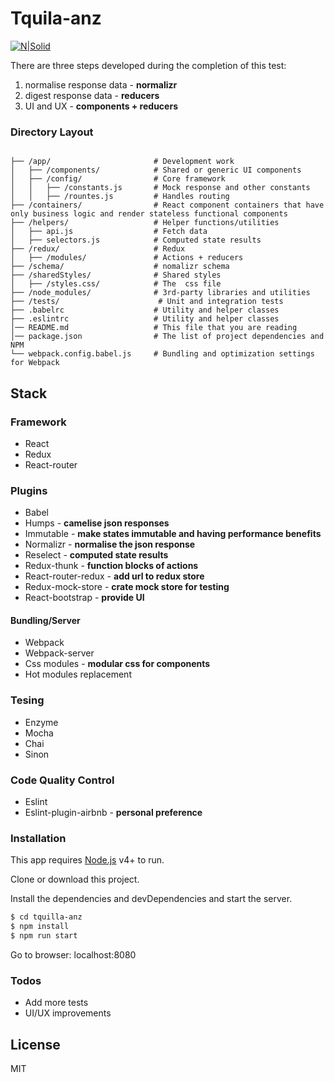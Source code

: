 # Tquila-anz

[![N|Solid](https://cldup.com/dTxpPi9lDf.thumb.png)](https://nodesource.com/products/nsolid)

There are three steps developed during the completion of this test:
1. normalise response data - **normalizr**
2. digest response data - **reducers**
3. UI and UX - **components + reducers**
### Directory Layout

```shell

├── /app/                       # Development work
│   ├── /components/            # Shared or generic UI components
│   ├── /config/                # Core framework
│   │   ├── /constants.js       # Mock response and other constants
│   │   ├── /rountes.js         # Handles routing 
├── /containers/                # React component containers that have only business logic and render stateless functional components
├── /helpers/                   # Helper functions/utilities
│   ├── api.js                  # Fetch data
│   ├── selectors.js            # Computed state results
├── /redux/                     # Redux
│   ├── /modules/               # Actions + reducers
├── /schema/                    # nomalizr schema
├── /sharedStyles/              # Shared styles
│   ├── /styles.css/            # The  css file
├── /node_modules/              # 3rd-party libraries and utilities
├── /tests/                      # Unit and integration tests
├── .babelrc                    # Utility and helper classes
├── .eslintrc                   # Utility and helper classes
│── README.md                   # This file that you are reading
│── package.json                # The list of project dependencies and NPM 
└── webpack.config.babel.js     # Bundling and optimization settings for Webpack
```

## Stack

### Framework
- React
- Redux
- React-router

### Plugins
- Babel
- Humps - **camelise json responses**
- Immutable - **make states immutable and having performance benefits**
- Normalizr - **normalise the json response**
- Reselect - **computed state results**
- Redux-thunk - **function blocks of actions**
- React-router-redux - **add url to redux store**
- Redux-mock-store - **crate mock store for testing**
- React-bootstrap - **provide UI**

#### Bundling/Server
- Webpack
- Webpack-server
- Css modules - **modular css for components**
- Hot modules replacement

### Tesing
- Enzyme
- Mocha
- Chai
- Sinon

### Code Quality Control
- Eslint
- Eslint-plugin-airbnb - **personal preference**

### Installation

This app requires [Node.js](https://nodejs.org/) v4+ to run.

Clone or download this project.

Install the dependencies and devDependencies and start the server.

```sh
$ cd tquilla-anz
$ npm install
$ npm run start
```

Go to browser: localhost:8080

### Todos

 - Add more tests
 - UI/UX improvements

License
----

MIT